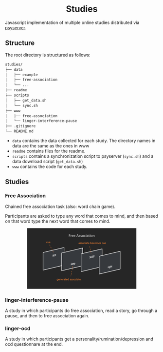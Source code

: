 <div align="center">

# Studies

</div>

Javascript implementation of multiple online studies distributed via [psyserver](https://github.com/GabrielKP/psyserver).

## Structure

The root directory is structured as follows:

```bash
studies/
├── data
│   ├── example
│   ├── free-association
│   └── ...
├── readme
├── scripts
│   ├── get_data.sh
│   └── sync.sh
├── www
│   ├── free-association
│   └── linger-interference-pause
├── .gitignore
└── README.md
```

- `data` contains the data collected for each study. The directory names in data are the same as the ones in www
- `readme` contains files for the readme.
- `scripts` contains a synchronization script to psyserver (`sync.sh`) and a data download script (`get_data.sh`)
- `www` contains the code for each study.

## Studies

### Free Association

Chained free association task (also: word chain game).

Participants are asked to type any word that comes to mind, and then based on that word type the next word that comes to mind.

<div align="center">

<img src="readme/free-association.png" alt="Chained Free Association" height="200" width="360"/>

</div>

### linger-interference-pause

A study in which participants do free association, read a story, go through a pause, and then to free association again.

### linger-ocd

A study in which participants get a personality/rumination/depression and ocd questionnare at the end.
